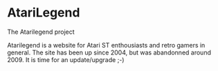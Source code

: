 # AtariLegend
The Atarilegend project

Atarilegend is a website for Atari ST enthousiasts and retro gamers in general. The site has been up since 2004, but was abandonned around 2009. It is time for an update/upgrade ;-)
